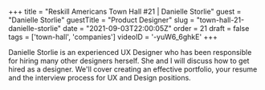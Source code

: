 +++
title = "Reskill Americans Town Hall #21 | Danielle Storlie"
guest = "Danielle Storlie"
guestTitle = "Product Designer"
slug = "town-hall-21-danielle-storlie"
date = "2021-09-03T22:00:05Z"
order = 21
draft = false
tags = ['town-hall', 'companies']
videoID = '-yuW6_6ghkE'
+++

Danielle Storlie is an experienced UX Designer who has been responsible for hiring many other designers herself.  She and I will discuss how to get hired as a designer.  We'll cover creating an effective portfolio, your resume and the interview process for UX and Design positions.
